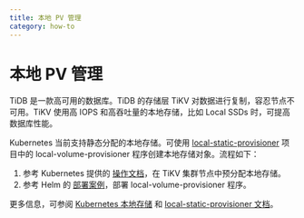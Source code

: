 ```yaml
---
title: 本地 PV 管理
category: how-to
---
```


# 本地 PV 管理

TiDB 是一款高可用的数据库。TiDB 的存储层 TiKV 对数据进行复制，容忍节点不可用。TiKV 使用高
 IOPS 和高吞吐量的本地存储，比如 Local SSDs 时，可提高数据库性能。

Kubernetes 当前支持静态分配的本地存储。可使用
[local-static-provisioner](https://github.com/kubernetes-sigs/sig-storage-local-static-provisioner) 项目中的
local-volume-provisioner 程序创建本地存储对象。流程如下：

 1. 参考 Kubernetes 提供的 [操作文档](https://github.com/kubernetes-sigs/sig-storage-local-static-provisioner/blob/master/docs/operations.md)，在 TiKV 集群节点中预分配本地存储。
2. 参考 Helm 的 [部署案例](https://github.com/kubernetes-sigs/sig-storage-local-static-provisioner/tree/master/helm)，部署 local-volume-provisioner 程序。

更多信息，可参阅 [Kubernetes 本地存储](https://kubernetes.io/docs/concepts/storage/volumes/#local) 和 [local-static-provisioner 文档](https://github.com/kubernetes-sigs/sig-storage-local-static-provisioner#overview)。
